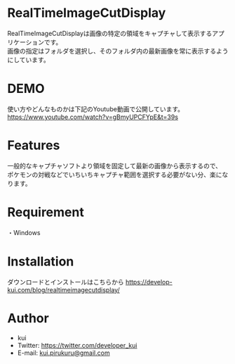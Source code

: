 # RealTimeImageCutDisplay
RealTimeImageCutDisplayは画像の特定の領域をキャプチャして表示するアプリケーションです。  
画像の指定はフォルダを選択し、そのフォルダ内の最新画像を常に表示するようにしています。


# DEMO
 使い方やどんなものかは下記のYoutube動画で公開しています。  
https://www.youtube.com/watch?v=gBmyUPCFYpE&t=39s
 
# Features
一般的なキャプチャソフトより領域を固定して最新の画像から表示するので、
ポケモンの対戦などでいちいちキャプチャ範囲を選択する必要がない分、楽になります。
 
# Requirement
・Windows

# Installation
ダウンロードとインストールはこちらから
https://develop-kui.com/blog/realtimeimagecutdisplay/

# Author
  
* kui
* Twitter: https://twitter.com/developer_kui
* E-mail: kui.pirukuru@gmail.com
